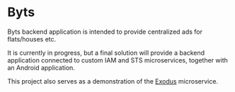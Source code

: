 # Byts
Byts backend application is intended to provide centralized ads for flats/houses etc.

It is currently in progress, but a final solution will provide a backend application connected to custom IAM and STS microservices, together with an Android application.

This project also serves as a demonstration of the [Exodus](https://github.com/Maros1077/exodus-project) microservice.
